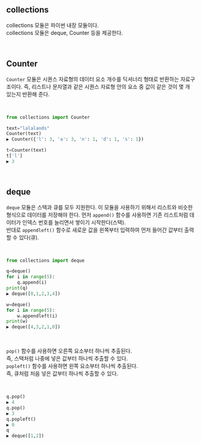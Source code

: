 ## collections 

collections 모듈은 파이썬 내장 모듈이다.    
collections 모듈은 deque,  Counter 등을 제공한다. 

<br>

## Counter

```Counter``` 모듈은 시퀀스 자료형의 데이터 요소 개수를 딕셔너리 형태로 반환하는 자료구조이다. 즉, 리스트나 문자열과 같은 시퀀스 자료형 안의 요소 중 값이 같은 것이 몇 개 있는지 반환해 준다. 

<br>

```py
from collections import Counter

text="lalalands"
Counter(text)
▶ Counter({'l': 3, 'a': 3, 'n': 1, 'd': 1, 's': 1})

t=Counter(text)
t['l']
▶ 3
```

<br>

## deque

```deque``` 모듈은 스택과 큐를 모두 지원한다. 이 모듈을 사용하기 위해서 리스트와 비슷한 형식으로 데이터를 저장해야 한다. 먼저 ```append()``` 함수를 사용하면 기존 리스트처럼 데이터가 인덱스 번호를 늘리면서 쌓이기 시작한다(스택).     
반대로 ```appendleft()``` 함수로 새로운 값을 왼쪽부터 입력하여 먼저 들어간 값부터 출력할 수 있다(큐). 

<br>

```py
from collections import deque

q=deque()
for i in range(5):
    q.append(i)
print(q)
▶ deque([0,1,2,3,4])

w=deque()
for i in range(5):
    w.appendleft(i)
print(w)
▶ deque([4,3,2,1,0])
```

<br>

```pop()``` 함수를 사용하면 오른쪽 요소부터 하나씩 추출된다.     
즉, 스택처럼 나중에 넣은 값부터 하나씩 추출할 수 있다.    
```popleft()``` 함수를 사용하면 왼쪽 요소부터 하나씩 추출된다.     
즉, 큐처럼 처음 넣은 값부터 하나씩 추출할 수 있다.     

<br>

```py
q.pop()           
▶ 4
q.pop()
▶ 3
q.popleft()
▶ 0
q
▶ deque([1,2])
```

